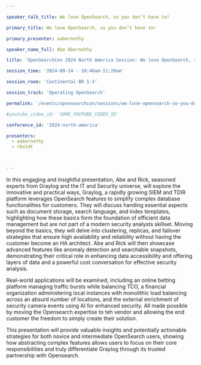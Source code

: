 ```yaml
---

speaker_talk_title: We love OpenSearch, so you don’t have to!

primary_title: We love OpenSearch, so you don’t have to!

primary_presenter: aabernethy

speaker_name_full: Abe Abernethy

title: 'OpenSearchCon 2024 North America Session: We love OpenSearch, so you don’t have to!'

session_time: '2024-09-24 - 10:40am-11:20am' 

session_room: 'Continental BR 1-3' 

session_track: 'Operating OpenSearch' 

permalink: '/events/opensearchcon/sessions/we-love-opensearch-so-you-dont-have-to.html' 

#youtube_video_id: 'SOME_YOUTUBE_VIDEO_ID' 

conference_id: '2024-north-america' 

presenters: 
  - aabernethy 
  - rboldt 



---
```

In this engaging and insightful presentation, Abe and Rick, seasoned experts from Graylog and the IT and Security universe, will explore the innovative and practical ways, Graylog, a rapidly growing SIEM and TDIR platform leverages OpenSearch features to simplify complex database functionalities for customers. They will discuss handing essential aspects such as document storage, search language, and index templates, highlighting how these basics form the foundation of efficient data management but are not part of a modern security analysts skillset. Moving beyond the basics, they will delve into clustering, replicas, and failover strategies that ensure high availability and reliability without having the customer become an HA architect. Abe and Rick will then showcase advanced features like anomaly detection and searchable snapshots, demonstrating their critical role in enhancing data accessibility and offering layers of data and a powerful cost conversation for effective security analysis.

Real-world applications will be examined, including an online betting platform managing traffic bursts while balancing TCO, a financial organization administering local instances with monolithic load balancing across an absurd number of locations, and the external enrichment of security camera events using AI for enhanced security. All made possible by moving the Opensearch expertise to teh vendor and allowing the end customer the freedom to simply create their solution.

This presentation will provide valuable insights and potentially actionable strategies for both novice and intermediate OpenSearch users, showing how abstracting complex features allows users to focus on their core responsibilities and truly differentiate Graylog through its trusted partnership with Opensearch.


